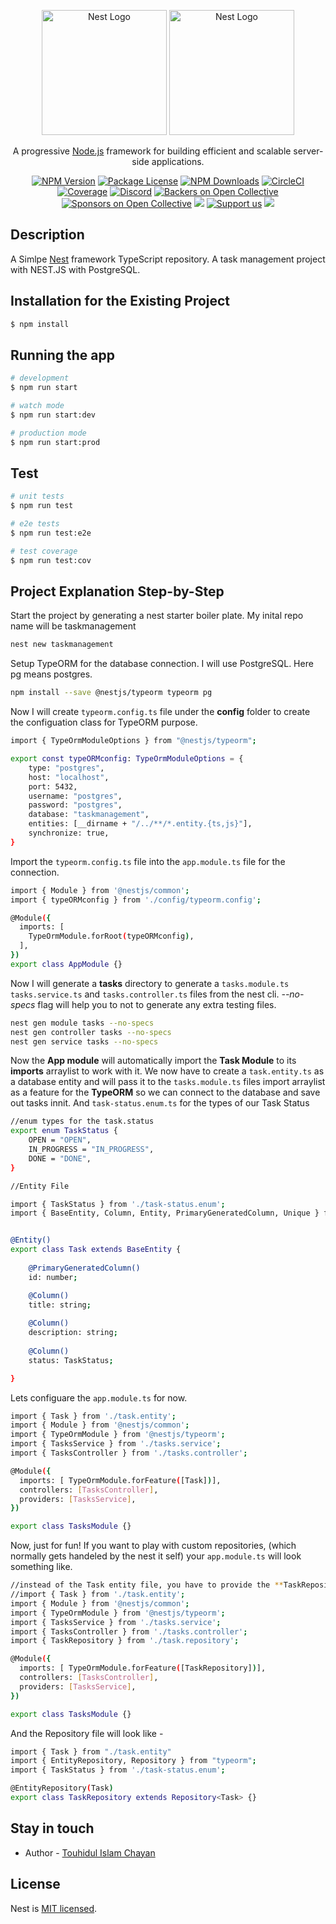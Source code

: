 <p align="center">
  <a href="http://nestjs.com/" target="blank"><img src="https://user-images.githubusercontent.com/58574102/194750412-e38fc8b8-d2a1-48f3-ac58-c306bf6806c8.png" width="200" alt="Nest Logo" /></a>
  <a href="http://nestjs.com/" target="blank"><img src="https://nestjs.com/img/logo-small.svg" width="200" alt="Nest Logo" /></a>
</p>


[circleci-image]: https://img.shields.io/circleci/build/github/nestjs/nest/master?token=abc123def456
[circleci-url]: https://circleci.com/gh/nestjs/nest

  <p align="center">A progressive <a href="http://nodejs.org" target="_blank">Node.js</a> framework for building efficient and scalable server-side applications.</p>
    <p align="center">
<a href="https://www.npmjs.com/~nestjscore" target="_blank"><img src="https://img.shields.io/npm/v/@nestjs/core.svg" alt="NPM Version" /></a>
<a href="https://www.npmjs.com/~nestjscore" target="_blank"><img src="https://img.shields.io/npm/l/@nestjs/core.svg" alt="Package License" /></a>
<a href="https://www.npmjs.com/~nestjscore" target="_blank"><img src="https://img.shields.io/npm/dm/@nestjs/common.svg" alt="NPM Downloads" /></a>
<a href="https://circleci.com/gh/nestjs/nest" target="_blank"><img src="https://img.shields.io/circleci/build/github/nestjs/nest/master" alt="CircleCI" /></a>
<a href="https://coveralls.io/github/nestjs/nest?branch=master" target="_blank"><img src="https://coveralls.io/repos/github/nestjs/nest/badge.svg?branch=master#9" alt="Coverage" /></a>
<a href="https://discord.gg/G7Qnnhy" target="_blank"><img src="https://img.shields.io/badge/discord-online-brightgreen.svg" alt="Discord"/></a>
<a href="https://opencollective.com/nest#backer" target="_blank"><img src="https://opencollective.com/nest/backers/badge.svg" alt="Backers on Open Collective" /></a>
<a href="https://opencollective.com/nest#sponsor" target="_blank"><img src="https://opencollective.com/nest/sponsors/badge.svg" alt="Sponsors on Open Collective" /></a>
  <a href="https://paypal.me/kamilmysliwiec" target="_blank"><img src="https://img.shields.io/badge/Donate-PayPal-ff3f59.svg"/></a>
    <a href="https://opencollective.com/nest#sponsor"  target="_blank"><img src="https://img.shields.io/badge/Support%20us-Open%20Collective-41B883.svg" alt="Support us"></a>
  <a href="https://twitter.com/nestframework" target="_blank"><img src="https://img.shields.io/twitter/follow/nestframework.svg?style=social&label=Follow"></a>
</p>
  <!--[![Backers on Open Collective](https://opencollective.com/nest/backers/badge.svg)](https://opencollective.com/nest#backer)
  [![Sponsors on Open Collective](https://opencollective.com/nest/sponsors/badge.svg)](https://opencollective.com/nest#sponsor)-->

## Description

A Simlpe [Nest](https://github.com/nestjs/nest) framework TypeScript repository. A task management project with NEST.JS with PostgreSQL.

## Installation for the Existing Project

```bash
$ npm install
```

## Running the app

```bash
# development
$ npm run start

# watch mode
$ npm run start:dev

# production mode
$ npm run start:prod
```

## Test

```bash
# unit tests
$ npm run test

# e2e tests
$ npm run test:e2e

# test coverage
$ npm run test:cov
```

## Project Explanation Step-by-Step
Start the project by generating a nest starter boiler plate. My inital repo name will be taskmanagement

```bash
nest new taskmanagement
```
Setup TypeORM for the database connection. I will use PostgreSQL. Here pg means postgres.

```bash
npm install --save @nestjs/typeorm typeorm pg
```
Now I will create ```typeorm.config.ts``` file under the **config** folder to create the configuation class for TypeORM purpose.

```bash
import { TypeOrmModuleOptions } from "@nestjs/typeorm";

export const typeORMconfig: TypeOrmModuleOptions = {
    type: "postgres",
    host: "localhost",
    port: 5432,
    username: "postgres",
    password: "postgres",
    database: "taskmanagement",
    entities: [__dirname + "/../**/*.entity.{ts,js}"],
    synchronize: true,
}
```
Import the ```typeorm.config.ts``` file into the ```app.module.ts``` file for the connection.

```bash
import { Module } from '@nestjs/common';
import { typeORMconfig } from './config/typeorm.config';

@Module({
  imports: [ 
    TypeOrmModule.forRoot(typeORMconfig),
  ],
})
export class AppModule {}
```
Now I will generate a **tasks** directory to generate a ```tasks.module.ts``` ```tasks.service.ts``` and ```tasks.controller.ts``` files from the nest cli.
*--no-specs* flag will help you to not to generate any extra testing files.

```bash
nest gen module tasks --no-specs
nest gen controller tasks --no-specs
nest gen service tasks --no-specs
```
Now the **App module** will automatically import the **Task Module** to its **imports** arraylist to work with it. We now have to create a ```task.entity.ts``` as a database entity and will pass it to the ```tasks.module.ts``` files import arraylist as a feature for the **TypeORM** so we can connect to the database and save out tasks innit. And ```task-status.enum.ts``` for the types of our Task Status

```bash
//enum types for the task.status
export enum TaskStatus {
    OPEN = "OPEN",
    IN_PROGRESS = "IN_PROGRESS",
    DONE = "DONE",
}
```

```bash
//Entity File

import { TaskStatus } from './task-status.enum';
import { BaseEntity, Column, Entity, PrimaryGeneratedColumn, Unique } from 'typeorm';


@Entity()
export class Task extends BaseEntity {
    
    @PrimaryGeneratedColumn()
    id: number;

    @Column()
    title: string;
    
    @Column()
    description: string;
    
    @Column()
    status: TaskStatus;

}
```
Lets configuare the ```app.module.ts``` for now.

```bash
import { Task } from './task.entity';
import { Module } from '@nestjs/common';
import { TypeOrmModule } from '@nestjs/typeorm';
import { TasksService } from './tasks.service';
import { TasksController } from './tasks.controller';

@Module({
  imports: [ TypeOrmModule.forFeature([Task])],
  controllers: [TasksController],
  providers: [TasksService],
})

export class TasksModule {}
```
Now, just for fun! If you want to play with custom repositories, (which normally gets handeled by the nest it self) your ```app.module.ts``` will look something like.

```bash
//instead of the Task entity file, you have to provide the **TaskRepository** file as the TypeORM feature.
//import { Task } from './task.entity';
import { Module } from '@nestjs/common';
import { TypeOrmModule } from '@nestjs/typeorm';
import { TasksService } from './tasks.service';
import { TasksController } from './tasks.controller';
import { TaskRepository } from './task.repository';

@Module({
  imports: [ TypeOrmModule.forFeature([TaskRepository])],
  controllers: [TasksController],
  providers: [TasksService],
})

export class TasksModule {}
```
And the Repository file will look like - 

```bash
import { Task } from "./task.entity"
import { EntityRepository, Repository } from "typeorm";
import { TaskStatus } from './task-status.enum';

@EntityRepository(Task)
export class TaskRepository extends Repository<Task> {}
```

## Stay in touch

- Author - [Touhidul Islam Chayan](https://chnspart.com)

## License

Nest is [MIT licensed](LICENSE).
